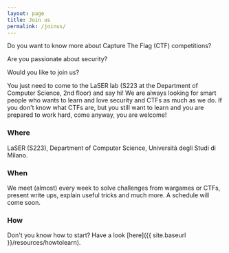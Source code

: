 ```yaml
---
layout: page
title: Join us
permalink: /joinus/
---
```


Do you want to know more about Capture The Flag (CTF) competitions?

Are you passionate about security?

Would you like to join us?


You just need to come to the LaSER lab (S223 at the Department of Computer
Science, 2nd floor) and say hi! We are always looking for smart people who
wants to learn and love security and CTFs as much as we do. If you don't know
what CTFs are, but you still want to learn and you are prepared to work hard,
come anyway, you are welcome!

### Where

LaSER (S223), Department of Computer Science, Università degli Studi di Milano.

### When

We meet (almost) every week to solve challenges from wargames or CTFs, present
write ups, explain useful tricks and much more. A schedule will come soon.

### How

Don't you know how to start? Have a look [here]({{ site.baseurl }}/resources/howtolearn).
